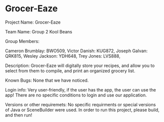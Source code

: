 # Grocer-Eaze
Project Name: Grocer-Eaze

Team Name: Group 2 Kool Beans

Group Members: 

Cameron Brumblay: BWO509,
Victor Danish: KUG872,
Joseph Galvan: QRK815,
Wesley Jackson: YDH648,
Trey Jones: LVS888,


Description:
Grocer-Eaze will digitally store your recipes, and allow you to select from them to compile, and print an organized grocery list. 

Known Bugs: None that we have noticed.

Login info: Very user-friendly, if the user has the app, the user can use the app! There are no specific conditions to login and use our application.

Versions or other requiremets: No specific requirments or special versions of Java or SceneBuilder were used. In order to run this project, please build, and then run!
